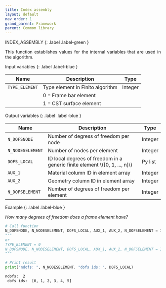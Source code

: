 ```yaml
---
title: Index assembly
layout: default
nav_order: 1
grand_parent: Framework
parent: Commom library
---
```


<!--Don't delete this script-->  
<script src = "https://polyfill.io/v3/polyfill.min.js?features=es6"></script>
<script id = "MathJax-script" async src="https://cdn.jsdelivr.net/npm/mathjax@3/es5/tex-mml-chtml.js"></script>
<!--Don't delete this script-->  

INDEX_ASSEMBLY
{: .label .label-green }

<p align = "justify">
  This function establishes values for the internal variables that are used in the algorithm.
</p>

Input variables
{: .label .label-blue }

<table style = "width:100%">
    <thead>
      <tr>
        <th>Name</th>
        <th>Description</th>
        <th>Type</th>
      </tr>
    </thead>
    <tr>
        <td><code>TYPE_ELEMENT</code></td>
        <td>Type element in Finito algorithm</td>
        <td>Integer</td>
    </tr>
    <tr>
        <td></td>
        <td>0 = Frame bar element</td>
        <td></td>
    </tr>
    <tr>
        <td></td>
        <td>1 = CST surface element</td>
        <td></td>
    </tr>
</table>

Output variables
{: .label .label-blue }

<table style = "width:100%">
    <thead>
      <tr>
        <th>Name</th>
        <th>Description</th>
        <th>Type</th>
      </tr>
    </thead>
    <tr>
        <td><code>N_DOFSNODE</code></td>
        <td>Number of degress of freedom per node</td>
        <td>Integer</td>
    </tr>
    <tr>
        <td><code>N_NODESELEMENT</code></td>
        <td>Number of nodes per element</td>
        <td>Integer</td>
    </tr>
    <tr>
        <td><code>DOFS_LOCAL</code></td>
        <td>ID local degrees of freedom in a generic finite element \([0, 1, ..., n]\)</td>
        <td>Py list</td>
    </tr>
    <tr>
        <td><code>AUX_1</code></td>
        <td>Material column ID in element array</td>
        <td>Integer</td>
    </tr>
    <tr>
        <td><code>AUX_2</code></td>
        <td>Geometry column ID in element array</td>
        <td>Integer</td>
    </tr>
    <tr>
        <td><code>N_DOFSELEMENT</code></td>
        <td>Number of degrees of freedom per element</td>
        <td>Integer</td>
    </tr>
</table>

Example
{: .label .label-blue }

<p align = "justify">
  <i>How many degrees of freedom does a frame element have?</i>
</p>

```python
# Call function
N_DOFSNODE, N_NODESELEMENT, DOFS_LOCAL, AUX_1, AUX_2, N_DOFSELEMENT = INDEX_ASSEMBLY(TYPE_ELEMENT = 0)
"""
or
TYPE_ELEMENT = 0
N_DOFSNODE, N_NODESELEMENT, DOFS_LOCAL, AUX_1, AUX_2, N_DOFSELEMENT = INDEX_ASSEMBLY(TYPE_ELEMENT)
"""

# Print result
print("ndofs: ", N_NODESELEMENT, "dofs ids: ", DOFS_LOCAL)
```

```bash
ndofs:  2 
 dofs ids:  [0, 1, 2, 3, 4, 5]
```
